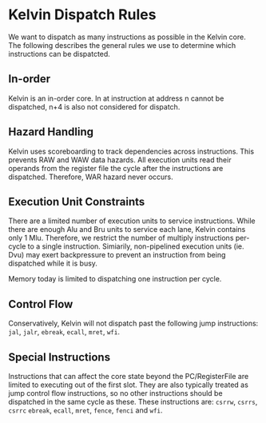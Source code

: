 # Kelvin Dispatch Rules

We want to dispatch as many instructions as possible in the Kelvin core. The
following describes the general rules we use to determine which instructions can
be dispatcted.

## In-order

Kelvin is an in-order core. In at instruction at address n cannot be dispatched,
n+4 is also not considered for dispatch.

## Hazard Handling

Kelvin uses scoreboarding to track dependencies across instructions. This
prevents RAW and WAW data hazards. All execution units read their operands from
the register file the cycle after the instructions are dispatched. Therefore,
WAR hazard never occurs.

## Execution Unit Constraints

There are a limited number of execution units to service instructions. While
there are enough Alu and Bru units to service each lane, Kelvin contains only
1 Mlu. Therefore, we restrict the number of multiply instructions per-cycle to
a single instruction. Simiarily, non-pipelined execution units (ie. Dvu) may
exert backpressure to prevent an instruction from being dispatched while it is
busy.

Memory today is limited to dispatching one instruction per cycle.

## Control Flow

Conservatively, Kelvin will not dispatch past the following jump instructions:
`jal`, `jalr`, `ebreak`, `ecall`, `mret`, `wfi`.

## Special Instructions

Instructions that can affect the core state beyond the PC/RegisterFile are
limited to executing out of the first slot. They are also typically treated as
jump control flow instructions, so no other instructions should be dispatched in
the same cycle as these. These instructions are: `csrrw`, `csrrs`, `csrrc`
`ebreak`, `ecall`, `mret`, `fence`, `fenci` and `wfi`.